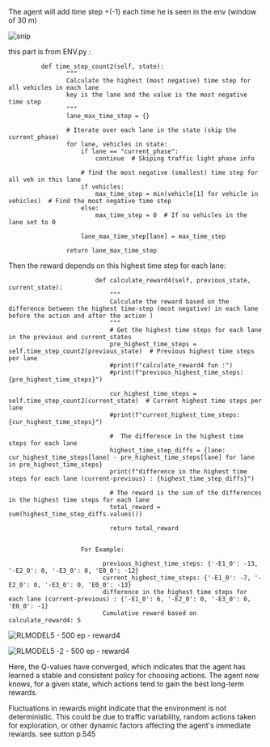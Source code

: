 

The agent will add time step +(-1) each time he is seen in the env (window of 30 m) 


![snip](https://github.com/user-attachments/assets/7b7ef096-d9dd-44a7-980c-05f80babfb51)


this part is from ENV.py :

             def time_step_count2(self, state):
                    """
                    Calculate the highest (most negative) time step for all vehicles in each lane
                    key is the lane and the value is the most negative time step
                    """
                    lane_max_time_step = {}
            
                    # Iterate over each lane in the state (skip the current_phase)
                    for lane, vehicles in state:
                        if lane == "current_phase":
                            continue  # Skiping traffic light phase info
            
                        # find the most negative (smallest) time step for all veh in this lane
                        if vehicles:
                            max_time_step = min(vehicle[1] for vehicle in vehicles)  # Find the most negative time step
                        else:
                            max_time_step = 0  # If no vehicles in the lane set to 0
            
                        lane_max_time_step[lane] = max_time_step
            
                    return lane_max_time_step


Then the reward depends on this highest time step for each lane:

                            def calculate_reward4(self, previous_state, current_state):
                                """
                                Calculate the reward based on the difference between the highest time-step (most negative) in each lane before the action and after the action )
                                """
                                # Get the highest time steps for each lane in the previous and current_states
                                pre_highest_time_steps = self.time_step_count2(previous_state)  # Previous highest time steps per lane
                                #print(f"calculate_reward4 fun :")
                                #print(f"previous_highest_time_steps: {pre_highest_time_steps}")
                        
                                cur_highest_time_steps = self.time_step_count2(current_state)  # Current highest time steps per lane
                                #print(f"current_highest_time_steps: {cur_highest_time_steps}")
                        
                                #  The difference in the highest time steps for each lane
                                highest_time_step_diffs = {lane:  cur_highest_time_steps[lane] - pre_highest_time_steps[lane] for lane in pre_highest_time_steps}
                                print(f"difference in the highest time steps for each lane (current-previous) : {highest_time_step_diffs}")
                        
                                # The reward is the sum of the differences in the highest time steps for each lane
                                total_reward = sum(highest_time_step_diffs.values())
                        
                                return total_reward


                        For Example:
                        
                              previous_highest_time_steps: {'-E1_0': -13, '-E2_0': 0, '-E3_0': 0, 'E0_0': -12}
                              current_highest_time_steps: {'-E1_0': -7, '-E2_0': 0, '-E3_0': 0, 'E0_0': -13}
                              difference in the highest time steps for each lane (current-previous) : {'-E1_0': 6, '-E2_0': 0, '-E3_0': 0, 'E0_0': -1}
                              Cumulative reward based on calculate_reward4: 5




![RLMODEL5 - 500 ep - reward4](https://github.com/user-attachments/assets/f616f896-ba87-4ad4-bb8d-5ffe999fc1f1)

![RLMODEL5 -2 - 500 ep - reward4](https://github.com/user-attachments/assets/c2ad3a34-8132-4ace-bd49-f64b14ac5cff)


Here, the Q-values have converged, which indicates that the agent has learned a stable and consistent policy for choosing actions. The agent now knows, for a given state, which actions tend to gain the best long-term rewards.

Fluctuations in rewards might indicate that the environment is not deterministic. This could be due to traffic variability, random actions taken for exploration, or other dynamic factors affecting the agent's immediate rewards. see sutton p.545



